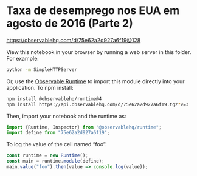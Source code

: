 # Taxa de desemprego nos EUA em agosto de 2016 (Parte 2)

https://observablehq.com/d/75e62a2d927a6f19@128

View this notebook in your browser by running a web server in this folder. For
example:

~~~sh
python -m SimpleHTTPServer
~~~

Or, use the [Observable Runtime](https://github.com/observablehq/runtime) to
import this module directly into your application. To npm install:

~~~sh
npm install @observablehq/runtime@4
npm install https://api.observablehq.com/d/75e62a2d927a6f19.tgz?v=3
~~~

Then, import your notebook and the runtime as:

~~~js
import {Runtime, Inspector} from "@observablehq/runtime";
import define from "75e62a2d927a6f19";
~~~

To log the value of the cell named “foo”:

~~~js
const runtime = new Runtime();
const main = runtime.module(define);
main.value("foo").then(value => console.log(value));
~~~
